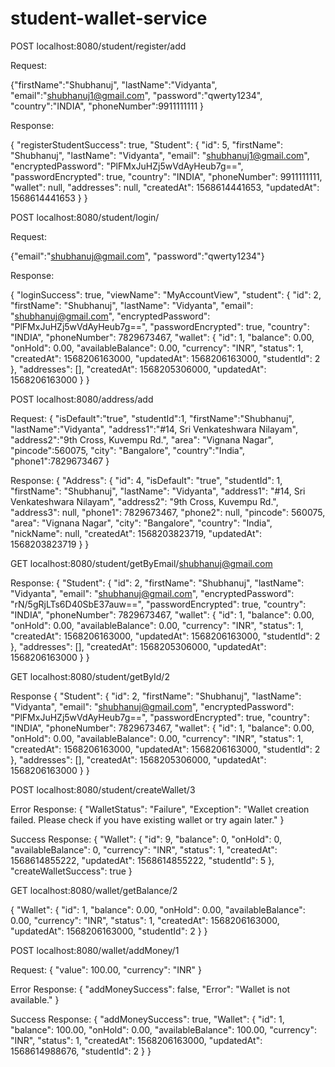 # student-wallet-service

POST  localhost:8080/student/register/add

Request: 

{"firstName":"Shubhanuj",
	"lastName":"Vidyanta",
	"email":"shubhanuj1@gmail.com",
	"password":"qwerty1234",
	"country":"INDIA",
	"phoneNumber":9911111111
}

Response: 

{
    "registerStudentSuccess": true,
    "Student": {
        "id": 5,
        "firstName": "Shubhanuj",
        "lastName": "Vidyanta",
        "email": "shubhanuj1@gmail.com",
        "encryptedPassword": "PlFMxJuHZj5wVdAyHeub7g==",
        "passwordEncrypted": true,
        "country": "INDIA",
        "phoneNumber": 9911111111,
        "wallet": null,
        "addresses": null,
        "createdAt": 1568614441653,
        "updatedAt": 1568614441653
    }
}



POST   localhost:8080/student/login/

Request: 

{"email":"shubhanuj@gmail.com",
"password":"qwerty1234"}


Response:

{
    "loginSuccess": true,
    "viewName": "MyAccountView",
    "student": {
        "id": 2,
        "firstName": "Shubhanuj",
        "lastName": "Vidyanta",
        "email": "shubhanuj@gmail.com",
        "encryptedPassword": "PlFMxJuHZj5wVdAyHeub7g==",
        "passwordEncrypted": true,
        "country": "INDIA",
        "phoneNumber": 7829673467,
        "wallet": {
            "id": 1,
            "balance": 0.00,
            "onHold": 0.00,
            "availableBalance": 0.00,
            "currency": "INR",
            "status": 1,
            "createdAt": 1568206163000,
            "updatedAt": 1568206163000,
            "studentId": 2
        },
        "addresses": [],
        "createdAt": 1568205306000,
        "updatedAt": 1568206163000
    }
}


POST localhost:8080/address/add

Request: 
{
	"isDefault":"true",
	"studentId":1,
	"firstName":"Shubhanuj",
	"lastName":"Vidyanta",
	"address1":"#14, Sri Venkateshwara Nilayam",
	"address2":"9th Cross, Kuvempu Rd.",
	"area": "Vignana Nagar",
	"pincode":560075,
	"city": "Bangalore",
	"country":"India",
	"phone1":7829673467
}

Response:
{
    "Address": {
        "id": 4,
        "isDefault": "true",
        "studentId": 1,
        "firstName": "Shubhanuj",
        "lastName": "Vidyanta",
        "address1": "#14, Sri Venkateshwara Nilayam",
        "address2": "9th Cross, Kuvempu Rd.",
        "address3": null,
        "phone1": 7829673467,
        "phone2": null,
        "pincode": 560075,
        "area": "Vignana Nagar",
        "city": "Bangalore",
        "country": "India",
        "nickName": null,
        "createdAt": 1568203823719,
        "updatedAt": 1568203823719
    }
}


GET localhost:8080/student/getByEmail/shubhanuj@gmail.com

Response:
{
    "Student": {
        "id": 2,
        "firstName": "Shubhanuj",
        "lastName": "Vidyanta",
        "email": "shubhanuj@gmail.com",
        "encryptedPassword": "rN/5gRjLTs6D40SbE37auw==",
        "passwordEncrypted": true,
        "country": "INDIA",
        "phoneNumber": 7829673467,
        "wallet": {
            "id": 1,
            "balance": 0.00,
            "onHold": 0.00,
            "availableBalance": 0.00,
            "currency": "INR",
            "status": 1,
            "createdAt": 1568206163000,
            "updatedAt": 1568206163000,
            "studentId": 2
        },
        "addresses": [],
        "createdAt": 1568205306000,
        "updatedAt": 1568206163000
    }
}


GET localhost:8080/student/getById/2

Response
{
    "Student": {
        "id": 2,
        "firstName": "Shubhanuj",
        "lastName": "Vidyanta",
        "email": "shubhanuj@gmail.com",
        "encryptedPassword": "PlFMxJuHZj5wVdAyHeub7g==",
        "passwordEncrypted": true,
        "country": "INDIA",
        "phoneNumber": 7829673467,
        "wallet": {
            "id": 1,
            "balance": 0.00,
            "onHold": 0.00,
            "availableBalance": 0.00,
            "currency": "INR",
            "status": 1,
            "createdAt": 1568206163000,
            "updatedAt": 1568206163000,
            "studentId": 2
        },
        "addresses": [],
        "createdAt": 1568205306000,
        "updatedAt": 1568206163000
    }
}


POST localhost:8080/student/createWallet/3

Error Response:
{
    "WalletStatus": "Failure",
    "Exception": "Wallet creation failed. Please check if you have existing wallet or try again later."
}

Success Response:
{
    "Wallet": {
        "id": 9,
        "balance": 0,
        "onHold": 0,
        "availableBalance": 0,
        "currency": "INR",
        "status": 1,
        "createdAt": 1568614855222,
        "updatedAt": 1568614855222,
        "studentId": 5
    },
    "createWalletSuccess": true
}


GET  localhost:8080/wallet/getBalance/2

{
    "Wallet": {
        "id": 1,
        "balance": 0.00,
        "onHold": 0.00,
        "availableBalance": 0.00,
        "currency": "INR",
        "status": 1,
        "createdAt": 1568206163000,
        "updatedAt": 1568206163000,
        "studentId": 2
    }
}


POST  localhost:8080/wallet/addMoney/1

Request:
{
	"value": 100.00,
	"currency": "INR"
}

Error Response:
{
    "addMoneySuccess": false,
    "Error": "Wallet is not available."
}

Success Response:
{
    "addMoneySuccess": true,
    "Wallet": {
        "id": 1,
        "balance": 100.00,
        "onHold": 0.00,
        "availableBalance": 100.00,
        "currency": "INR",
        "status": 1,
        "createdAt": 1568206163000,
        "updatedAt": 1568614988676,
        "studentId": 2
    }
}

